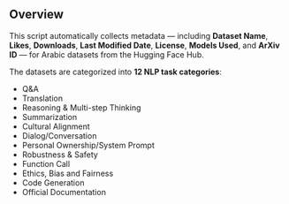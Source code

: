 ## Overview

This script automatically collects metadata — including **Dataset Name**, **Likes**, **Downloads**, **Last Modified Date**, **License**, **Models Used**, and **ArXiv ID** — for Arabic datasets from the Hugging Face Hub.

The datasets are categorized into **12 NLP task categories**:

- Q&A  
- Translation  
- Reasoning & Multi-step Thinking  
- Summarization  
- Cultural Alignment  
- Dialog/Conversation  
- Personal Ownership/System Prompt  
- Robustness & Safety  
- Function Call  
- Ethics, Bias and Fairness 
- Code Generation  
- Official Documentation
